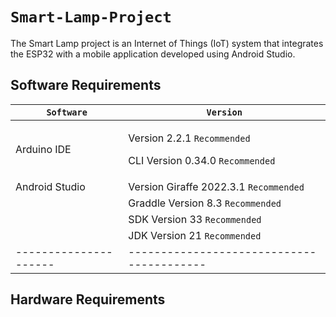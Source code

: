 # `Smart-Lamp-Project`
The Smart Lamp project is an Internet of Things (IoT) system that integrates the ESP32 with a mobile application developed using Android Studio.

## Software Requirements
| `Software`            | `Version`                                 |
| --------------------- | ----------------------------------------- |
| Arduino IDE           | <p>Version 2.2.1 `Recommended`</p> <p>CLI Version 0.34.0 `Recommended`</p> |
| Android Studio        | Version Giraffe 2022.3.1 `Recommended`    |
|                       | Graddle Version 8.3 `Recommended`         |
|                       | SDK Version 33 `Recommended`              |
|                       | JDK Version 21 `Recommended`              |
| --------------------- | ----------------------------------------- |                  

## Hardware Requirements

